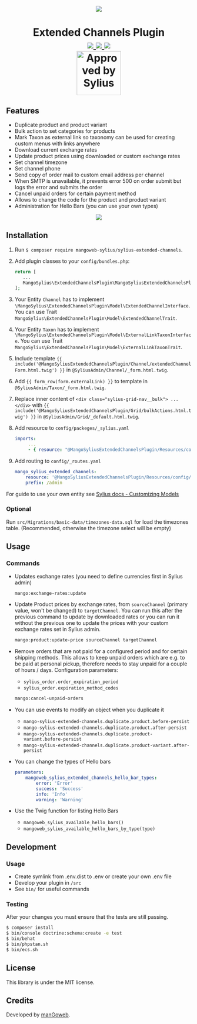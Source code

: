 <p align="center">
    <a href="https://www.mangoweb.cz/en/" target="_blank">
        <img src="https://avatars0.githubusercontent.com/u/38423357?s=200&v=4"/>
    </a>
</p>
<h1 align="center">
Extended Channels Plugin
<br />
    <a href="https://packagist.org/packages/mangoweb-sylius/sylius-extended-channels" title="License" target="_blank">
        <img src="https://img.shields.io/packagist/l/mangoweb-sylius/sylius-extended-channels.svg" />
    </a>
    <a href="https://packagist.org/packages/mangoweb-sylius/sylius-extended-channels" title="Version" target="_blank">
        <img src="https://img.shields.io/packagist/v/mangoweb-sylius/sylius-extended-channels.svg" />
    </a>
    <a href="http://travis-ci.org/mangoweb-sylius/SyliusExtendedChannelsPlugin" title="Build status" target="_blank">
        <img src="https://img.shields.io/travis/mangoweb-sylius/SyliusExtendedChannelsPlugin/master.svg" />
    </a>
    <br />
    <img src="https://sylius.com/assets/badge-approved-by-sylius.png" alt="Approved by Sylius" width="120"/>
</h1>

## Features

* Duplicate product and product variant
* Bulk action to set categories for products
* Mark Taxon as external link so taxonomy can be used for creating custom menus with links anywhere
* Download current exchange rates
* Update product prices using downloaded or custom exchange rates
* Set channel timezone
* Set channel phone
* Send copy of order mail to custom email address per channel
* When SMTP is unavailable, it prevents error 500 on order submit but logs the error and submits the order
* Cancel unpaid orders for certain payment method
* Allows to change the code for the product and product variant
* Administration for Hello Bars (you can use your own types)

<p align="center">
	<img src="https://raw.githubusercontent.com/mangoweb-sylius/SyliusExtendedChannelsPlugin/master/doc/admin.png"/>
</p>

## Installation

1. Run `$ composer require mangoweb-sylius/sylius-extended-channels`.
1. Add plugin classes to your `config/bundles.php`:
 
   ```php
   return [
      ...
      MangoSylius\ExtendedChannelsPlugin\MangoSyliusExtendedChannelsPlugin::class => ['all' => true],
   ];
   ```
   
1. Your Entity `Channel` has to implement `\MangoSylius\ExtendedChannelsPlugin\Model\ExtendedChannelInterface`. You can use Trait `MangoSylius\ExtendedChannelsPlugin\Model\ExtendedChannelTrait`.
1. Your Entity `Taxon` has to implement `\MangoSylius\ExtendedChannelsPlugin\Model\ExternalLinkTaxonInterface`. You can use Trait `MangoSylius\ExtendedChannelsPlugin\Model\ExternalLinkTaxonTrait`.
1. Include template `{{ include('@MangoSyliusExtendedChannelsPlugin/Channel/extendedChannelForm.html.twig') }}` in `@SyliusAdmin/Channel/_form.html.twig`.
1. Add `{{ form_row(form.externalLink) }}` to template in `@SyliusAdmin/Taxon/_form.html.twig`.
1. Replace inner content of `<div class="sylius-grid-nav__bulk"> ... </div>` with `{{ include('@MangoSyliusExtendedChannelsPlugin/Grid/bulkActions.html.twig') }}` in `@SyliusAdmin/Grid/_default.html.twig`.
1. Add resource to `config/packeges/_sylius.yaml`

    ```yaml
    imports:
         ...
         - { resource: "@MangoSyliusExtendedChannelsPlugin/Resources/config/resources.yml" }
    ```
   
1. Add routing to `config/_routes.yaml`

    ```yaml
    mango_sylius_extended_channels:
        resource: '@MangoSyliusExtendedChannelsPlugin/Resources/config/routing.yml'
        prefix: /admin
    ```


For guide to use your own entity see [Sylius docs - Customizing Models](https://docs.sylius.com/en/1.7/customization/model.html)

### Optional

Run `src/Migrations/basic-data/timezones-data.sql` for load the timezones table. (Recommended, otherwise the timezone select will be empty)

## Usage

### Commands
* Updates exchange rates (you need to define currencies first in Sylius admin)

  ```bash
  mango:exchange-rates:update
  ```


* Update Product prices by exchange rates, from `sourceChannel` (primary value, won't be changed) to `targetChannel`. You can run this after the previous command to update by downloaded rates or you can run it without the previous one to update the prices with your custom exchange rates set in Sylius admin.

   ```bash
   mango:product:update-price sourceChannel targetChannel
   ```


* Remove orders that are not paid for a configured period and for certain shipping methods. This allows to keep unpaid orders which are e.g. to be paid at personal pickup, therefore needs to stay unpaid for a couple of hours / days. Configuration parameters:
    * `sylius_order.order_expiration_period`
    * `sylius_order.expiration_method_codes`
    

   ```bash
   mango:cancel-unpaid-orders
   ```

* You can use events to modify an object when you duplicate it
    * `mango-sylius-extended-channels.duplicate.product.before-persist`
    * `mango-sylius-extended-channels.duplicate.product.after-persist`
    * `mango-sylius-extended-channels.duplicate.product-variant.before-persist`
    * `mango-sylius-extended-channels.duplicate.product-variant.after-persist`

* You can change the types of Hello bars
    ```yaml
    parameters:
        mangoweb_sylius_extended_channels_hello_bar_types:
            error: 'Error'
            success: 'Success'
            info: 'Info'
            warning: 'Warning'
    ```
  
* Use the Twig function for listing Hello Bars 
    * `mangoweb_sylius_available_hello_bars()`
    * `mangoweb_sylius_available_hello_bars_by_type(type)`

## Development

### Usage

- Create symlink from .env.dist to .env or create your own .env file
- Develop your plugin in `/src`
- See `bin/` for useful commands

### Testing

After your changes you must ensure that the tests are still passing.

```bash
$ composer install
$ bin/console doctrine:schema:create -e test
$ bin/behat
$ bin/phpstan.sh
$ bin/ecs.sh
```

License
-------
This library is under the MIT license.

Credits
-------
Developed by [manGoweb](https://www.mangoweb.eu/).
